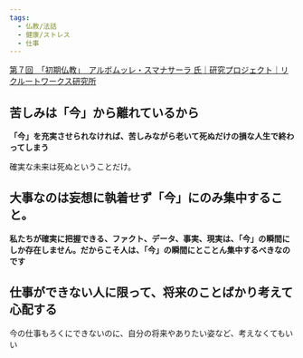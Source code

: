 ```yaml
---
tags:
  - 仏教/法話
  - 健康/ストレス
  - 仕事
---
```

[第７回　「初期仏教」　アルボムッレ・スマナサーラ 氏｜研究プロジェクト｜リクルートワークス研究所](https://www.works-i.com/project/ikiiki/organization/detail007.html)

## 苦しみは「今」から離れているから

**「今」を充実させられなければ、苦しみながら老いて死ぬだけの損な人生で終わってしまう**

確実な未来は死ぬということだけ。

## 大事なのは妄想に執着せず「今」にのみ集中すること。

**私たちが確実に把握できる、ファクト、データ、事実、現実は、「今」の瞬間にしか存在しません。だからこそ人は、「今」の瞬間にとことん集中するべきなのです**

## 仕事ができない人に限って、将来のことばかり考えて心配する

今の仕事もろくにできないのに、自分の将来やありたい姿など、考えなくてもいい


